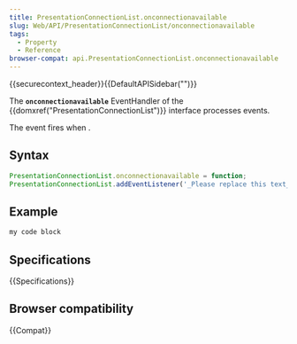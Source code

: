 ```yaml
---
title: PresentationConnectionList.onconnectionavailable
slug: Web/API/PresentationConnectionList/onconnectionavailable
tags:
  - Property
  - Reference
browser-compat: api.PresentationConnectionList.onconnectionavailable
---
```

{{securecontext_header}}{{DefaultAPISidebar("")}}

The **`onconnectionavailable`** EventHandler of the {{domxref("PresentationConnectionList")}} interface processes  events.

The  event fires when .

## Syntax

```js
PresentationConnectionList.onconnectionavailable = function;
PresentationConnectionList.addEventListener('_Please replace this text_', function);
```

## Example

```js
my code block
```

## Specifications

{{Specifications}}

## Browser compatibility

{{Compat}}

